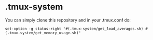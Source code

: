 # .tmux-system

You can simply clone this repository and in your .tmux.conf do:

    set-option -g status-right "#(.tmux-system/get_load_averages.sh) #(.tmux-system/get_memory_usage.sh)"
